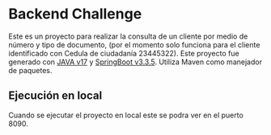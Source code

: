 # Backend Challenge
Este es un proyecto para realizar la consulta de un cliente por medio de número y tipo de documento, (por el momento solo funciona para el cliente identificado con Cedula de ciudadanía 23445322).
Este proyecto fue generado con [JAVA v17](https://www.oracle.com/co/java/technologies/downloads/) y [SpringBoot v3.3.5](https://spring.io/projects/spring-boot). Utiliza Maven como manejador de paquetes.

## Ejecución en local
Cuando se ejecutar el proyecto en local este se podra ver en el puerto 8090.
